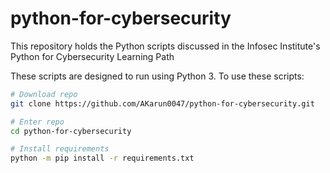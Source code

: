 <h1> python-for-cybersecurity </h1>
This repository holds the Python scripts discussed in the Infosec Institute's Python for Cybersecurity Learning Path

These scripts are designed to run using Python 3.  To use these scripts:
```bash
# Download repo
git clone https://github.com/AKarun0047/python-for-cybersecurity.git

# Enter repo
cd python-for-cybersecurity

# Install requirements
python -m pip install -r requirements.txt
```
